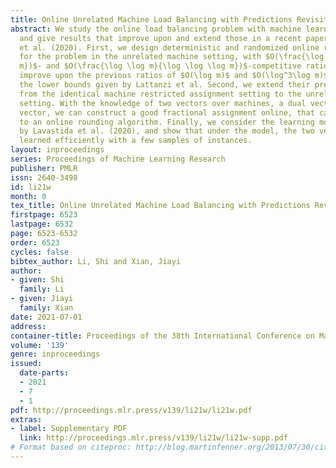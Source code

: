```yaml
---
title: Online Unrelated Machine Load Balancing with Predictions Revisited
abstract: We study the online load balancing problem with machine learned predictions,
  and give results that improve upon and extend those in a recent paper by Lattanzi
  et al. (2020). First, we design deterministic and randomized online rounding algorithms
  for the problem in the unrelated machine setting, with $O(\frac{\log m}{\log \log
  m})$- and $O(\frac{\log \log m}{\log \log \log m})$-competitive ratios. They respectively
  improve upon the previous ratios of $O(\log m)$ and $O(\log^3\log m)$, and match
  the lower bounds given by Lattanzi et al. Second, we extend their prediction scheme
  from the identical machine restricted assignment setting to the unrelated machine
  setting. With the knowledge of two vectors over machines, a dual vector and a weight
  vector, we can construct a good fractional assignment online, that can be passed
  to an online rounding algorithm. Finally, we consider the learning model introduced
  by Lavastida et al. (2020), and show that under the model, the two vectors can be
  learned efficiently with a few samples of instances.
layout: inproceedings
series: Proceedings of Machine Learning Research
publisher: PMLR
issn: 2640-3498
id: li21w
month: 0
tex_title: Online Unrelated Machine Load Balancing with Predictions Revisited
firstpage: 6523
lastpage: 6532
page: 6523-6532
order: 6523
cycles: false
bibtex_author: Li, Shi and Xian, Jiayi
author:
- given: Shi
  family: Li
- given: Jiayi
  family: Xian
date: 2021-07-01
address:
container-title: Proceedings of the 38th International Conference on Machine Learning
volume: '139'
genre: inproceedings
issued:
  date-parts:
  - 2021
  - 7
  - 1
pdf: http://proceedings.mlr.press/v139/li21w/li21w.pdf
extras:
- label: Supplementary PDF
  link: http://proceedings.mlr.press/v139/li21w/li21w-supp.pdf
# Format based on citeproc: http://blog.martinfenner.org/2013/07/30/citeproc-yaml-for-bibliographies/
---
```

